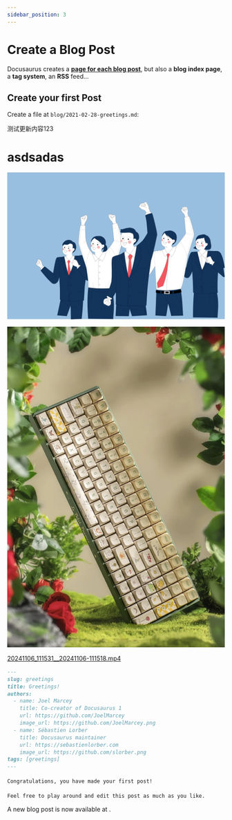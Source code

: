 ```yaml
---
sidebar_position: 3
---
```

# Create a Blog Post

Docusaurus creates a **[page for each blog post](https://www.baidu.com)**, but also a **blog index page**, a **tag system**, an **RSS** feed...

## Create your first Post

Create a file at `blog/2021-02-28-greetings.md`:

测试更新内容123

# asdsadas

![](assets/20241105_181704_team-2.png)

![](assets/20241105_175444__.webp)


[20241106_111531__20241106-111518.mp4](assets/20241106_111531__20241106-111518.mp4)


```md
---
slug: greetings
title: Greetings!
authors:
  - name: Joel Marcey
    title: Co-creator of Docusaurus 1
    url: https://github.com/JoelMarcey
    image_url: https://github.com/JoelMarcey.png
  - name: Sébastien Lorber
    title: Docusaurus maintainer
    url: https://sebastienlorber.com
    image_url: https://github.com/slorber.png
tags: [greetings]
---

Congratulations, you have made your first post!

Feel free to play around and edit this post as much as you like.
```

A new blog post is now available at .

